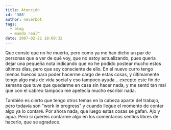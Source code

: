 ```yaml
---
title: Atención
id: '380'
author: neverbot
tags:
  - blog
  - mundo real™
date: 2007-02-21 18:09:32
---
```


Que conste que no he muerto, pero como ya me han dicho un par de personas que a ver de qué voy, que no estoy actualizando, pues quería dejar una pequeña nota indicando que no he podido postear mucho estos últimos días, pero que soy consciente de ello. En el nuevo curro tengo menos huecos para poder hacerme cargo de estas cosas, y últimamente tengo algo más de vida social y eso tampoco ayuda... excepto este fin de semana que tuve que quedarme en casa sin hacer nada, y me sentó tan mal que con el cabreo tampoco me apetecía mucho escribir nada.

También es cierto que tengo otros temas en la cabeza aparte del trabajo, pero todavía son "work in progress" y cuando llegue el momento de contar algo ya lo contaré. Por ahora nada, que luego estas cosas se gafan. Ajo y agua. Pero si queréis contarme algo en los comentarios sentíos libres de hacerlo, que se agradece.
